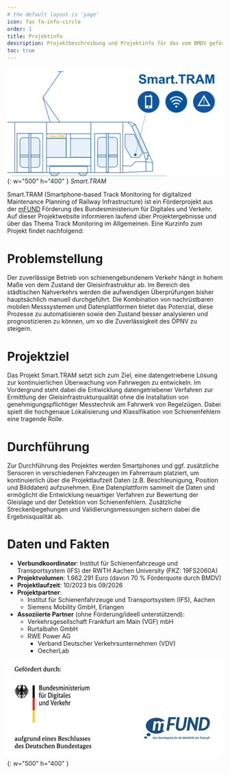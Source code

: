 ```yaml
---
# the default layout is 'page'
icon: fas fa-info-circle
order: 1
title: Projektinfo
description: Projektbeschreibung und Projektinfo für das vom BMDV geförderte mFUND Projekt Smart.TRAM.
toc: true
---
```


![smart-tram-logo](/assets/img/logo/Smart_TRAM_Logo.png){: w="500" h="400" }
_Smart.TRAM_


Smart.TRAM (Smartphone-based Track Monitoring for digitalized Maintenance Planning of Railway Infrastructure) ist ein Förderprojekt aus der [mFUND](https://bmdv.bund.de/DE/Themen/Digitales/mFund/Ueberblick/ueberblick.html) Förderung des Bundesministerium für Digitales und Verkehr. Auf dieser Projektwebsite informieren laufend über Projektergebnisse und über das Thema Track Monitoring im Allgemeinen. Eine Kurzinfo zum Projekt findet nachfolgend:

# Problemstellung
Der zuverlässige Betrieb von schienengebundenem Verkehr hängt in hohem Maße von dem Zustand der Gleisinfrastruktur ab. Im Bereich des städtischen Nahverkehrs werden die aufwendigen Überprüfungen bisher hauptsächlich manuell durchgeführt. Die Kombination von nachrüstbaren mobilen Messsystemen und Datenplattformen bietet das Potenzial, diese Prozesse zu automatisieren sowie den Zustand besser analysieren und prognostizieren zu können, um so die Zuverlässigkeit des ÖPNV zu steigern.

# Projektziel
Das Projekt Smart.TRAM setzt sich zum Ziel, eine datengetriebene Lösung zur kontinuierlichen Überwachung von Fahrwegen zu entwickeln. Im Vordergrund steht dabei die Entwicklung datengetriebener Verfahren zur Ermittlung der Gleisinfrastrukturqualität ohne die Installation von genehmigungspflichtiger Messtechnik am Fahrwerk von Regelzügen. Dabei spielt die hochgenaue Lokalisierung und Klassifikation von Schienenfehlern eine tragende Rolle.

# Durchführung
Zur Durchführung des Projektes werden Smartphones und ggf. zusätzliche Sensoren in verschiedenen Fahrzeugen im Fahrerraum platziert, um kontinuierlich über die Projektlaufzeit Daten (z.B. Beschleunigung, Position und Bilddaten) aufzunehmen. Eine Datenplattform sammelt die Daten und ermöglicht die Entwicklung neuartiger Verfahren zur Bewertung der Gleislage und der Detektion von Schienenfehlern. Zusätzliche Streckenbegehungen und Validierungsmessungen sichern dabei die Ergebnisqualität ab.

# Daten und Fakten
- **Verbundkoordinator**: Institut für Schienenfahrzeuge und Transportsystem (IFS) der RWTH Aachen University (FKZ: 19FS2060A)
- **Projektvolumen**: 1.662.291 Euro (davon 70 % Förderquote durch BMDV)
- **Projektlaufzeit**: 10/2023 bis 09/2026
- **Projektpartner**: 
	- Institut für Schienenfahrzeuge und Transportsystem (IFS), Aachen
	- Siemens Mobility GmbH, Erlangen
- **Assoziierte Partner** (ohne Förderung/ideell unterstützend):
	- Verkehrsgesellschaft Frankfurt am Main (VGF) mbH
	- Rurtalbahn GmbH
  - RWE Power AG
	- Verband Deutscher Verkehrsunternehmen (VDV)
	- OecherLab


![funding](/assets/img/logo/bmdv_mfund.png){: w="500" h="400" }
